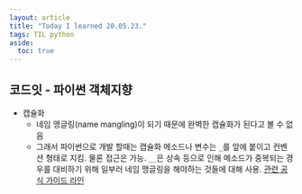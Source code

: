 ```yaml
---
layout: article
title: "Today I learned 20.05.23."
tags: TIL python
aside:
  toc: true
---
```





## 코드잇 - 파이썬 객체지향

- 캡슐화
  - 네임 맹글링(name mangling)이 되기 때문에 완벽한 캡슐화가 된다고 볼 수 없음
  - 그래서 파이썬으로 개발 할때는 캡슐화 메소드나 변수는 `_`를 앞에 붙이고 컨벤션 형태로 지킴. 물론 접근은 가능. `__`은 상속 등으로 인해 메소드가 중복되는 경우를 대비하기 위해 일부러 네임 맹글링을 해야하는 것들에 대해 사용. [관련 공식 가이드 라인](https://www.python.org/dev/peps/pep-0008/)
